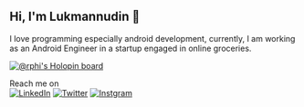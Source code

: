 ## Hi, I'm Lukmannudin :wave:

I love programming especially android development, currently, I am working as an Android Engineer in a startup engaged in online groceries. 

[![@rphi's Holopin board](https://holopin.io/api/user/board?user=lord_lukman19)](https://holopin.io/@lord_lukman19)

Reach me on <br />
[![LinkedIn](https://img.shields.io/badge/LinkedIn-0077B5?style=for-the-badge&logo=linkedin&logoColor=white)](https://www.linkedin.com/in/lukmannudin/) 
[![Twitter](https://img.shields.io/badge/Twitter-1DA1F2?style=for-the-badge&logo=twitter&logoColor=white)](https://twitter.com/Lord_Lukman19) 
[![Instgram](https://img.shields.io/badge/Instagram-8a3ab9?style=for-the-badge&logo=instagram&logoColor=white)](https://www.instagram.com/lukmannudinpriatna/)
